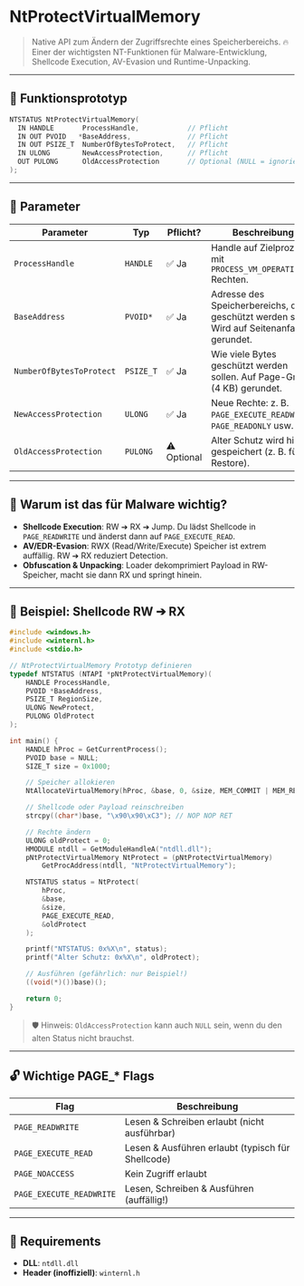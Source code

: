 # NtProtectVirtualMemory

> Native API zum Ändern der Zugriffsrechte eines Speicherbereichs.
> 🔥 Einer der wichtigsten NT-Funktionen für Malware-Entwicklung, Shellcode Execution, AV-Evasion und Runtime-Unpacking.

---

## 📜 Funktionsprototyp

```c
NTSTATUS NtProtectVirtualMemory(
  IN HANDLE       ProcessHandle,            // Pflicht
  IN OUT PVOID   *BaseAddress,              // Pflicht
  IN OUT PSIZE_T  NumberOfBytesToProtect,   // Pflicht
  IN ULONG        NewAccessProtection,      // Pflicht
  OUT PULONG      OldAccessProtection       // Optional (NULL = ignorieren)
);
```

---

## 📌 Parameter

| Parameter                | Typ       | Pflicht?    | Beschreibung                                                                             |
| ------------------------ | --------- | ----------- | ---------------------------------------------------------------------------------------- |
| `ProcessHandle`          | `HANDLE`  | ✅ Ja        | Handle auf Zielprozess mit `PROCESS_VM_OPERATION` Rechten.                               |
| `BaseAddress`            | `PVOID*`  | ✅ Ja        | Adresse des Speicherbereichs, der geschützt werden soll. Wird auf Seitenanfang gerundet. |
| `NumberOfBytesToProtect` | `PSIZE_T` | ✅ Ja        | Wie viele Bytes geschützt werden sollen. Auf Page-Größe (4 KB) gerundet.                 |
| `NewAccessProtection`    | `ULONG`   | ✅ Ja        | Neue Rechte: z. B. `PAGE_EXECUTE_READWRITE`, `PAGE_READONLY` usw.                        |
| `OldAccessProtection`    | `PULONG`  | ⚠️ Optional | Alter Schutz wird hier gespeichert (z. B. für Restore).                                  |

---

## 🧠 Warum ist das für Malware wichtig?

* **Shellcode Execution**: RW ➔ RX ➔ Jump. Du lädst Shellcode in `PAGE_READWRITE` und änderst dann auf `PAGE_EXECUTE_READ`.
* **AV/EDR-Evasion**: RWX (Read/Write/Execute) Speicher ist extrem auffällig. RW ➔ RX reduziert Detection.
* **Obfuscation & Unpacking**: Loader dekomprimiert Payload in RW-Speicher, macht sie dann RX und springt hinein.

---

## 🧪 Beispiel: Shellcode RW ➔ RX

```c
#include <windows.h>
#include <winternl.h>
#include <stdio.h>

// NtProtectVirtualMemory Prototyp definieren
typedef NTSTATUS (NTAPI *pNtProtectVirtualMemory)(
    HANDLE ProcessHandle,
    PVOID *BaseAddress,
    PSIZE_T RegionSize,
    ULONG NewProtect,
    PULONG OldProtect
);

int main() {
    HANDLE hProc = GetCurrentProcess();
    PVOID base = NULL;
    SIZE_T size = 0x1000;

    // Speicher allokieren
    NtAllocateVirtualMemory(hProc, &base, 0, &size, MEM_COMMIT | MEM_RESERVE, PAGE_READWRITE);

    // Shellcode oder Payload reinschreiben
    strcpy((char*)base, "\x90\x90\xC3"); // NOP NOP RET

    // Rechte ändern
    ULONG oldProtect = 0;
    HMODULE ntdll = GetModuleHandleA("ntdll.dll");
    pNtProtectVirtualMemory NtProtect = (pNtProtectVirtualMemory)
        GetProcAddress(ntdll, "NtProtectVirtualMemory");

    NTSTATUS status = NtProtect(
        hProc,
        &base,
        &size,
        PAGE_EXECUTE_READ,
        &oldProtect
    );

    printf("NTSTATUS: 0x%X\n", status);
    printf("Alter Schutz: 0x%X\n", oldProtect);

    // Ausführen (gefährlich: nur Beispiel!)
    ((void(*)())base)();

    return 0;
}
```

> 🛡️ Hinweis: `OldAccessProtection` kann auch `NULL` sein, wenn du den alten Status nicht brauchst.

---

## 🔓 Wichtige PAGE\_\* Flags

| Flag                     | Beschreibung                                      |
| ------------------------ | ------------------------------------------------- |
| `PAGE_READWRITE`         | Lesen & Schreiben erlaubt (nicht ausführbar)      |
| `PAGE_EXECUTE_READ`      | Lesen & Ausführen erlaubt (typisch für Shellcode) |
| `PAGE_NOACCESS`          | Kein Zugriff erlaubt                              |
| `PAGE_EXECUTE_READWRITE` | Lesen, Schreiben & Ausführen (auffällig!)         |

---

## 📁 Requirements

* **DLL**: `ntdll.dll`
* **Header (inoffiziell)**: `winternl.h`
